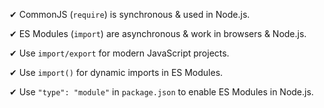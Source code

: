 ✔ CommonJS (`require`) is synchronous & used in Node.js.

✔ ES Modules (`import`) are asynchronous & work in browsers & Node.js.

✔ Use `import/export` for modern JavaScript projects.

✔ Use `import()` for dynamic imports in ES Modules.

✔ Use `"type": "module"` in `package.json` to enable ES Modules in Node.js.